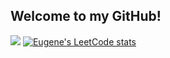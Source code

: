## Welcome to my GitHub!
<!--<a href="https://eugenekkkhan.github.io/portfolio/">My portfolio page</a>-->
<img src="https://www.codewars.com/users/eugenekhan/badges/large"> </img>
[![Eugene's LeetCode stats](https://leetcode-stats-six.vercel.app/?username=eugenekhan)](https://github.com/KnlnKS/leetcode-stats)
<!--
**eugenekkkhan/eugenekkkhan** is a ✨ _special_ ✨ repository because its `README.md` (this file) appears on your GitHub profile.

Here are some ideas to get you started:

- 🔭 I’m currently working on ...
- 🌱 I’m currently learning ...
- 👯 I’m looking to collaborate on ...
- 🤔 I’m looking for help with ...
- 💬 Ask me about ...
- 📫 How to reach me: ...
- 😄 Pronouns: ...
- ⚡ Fun fact: ...
-->
